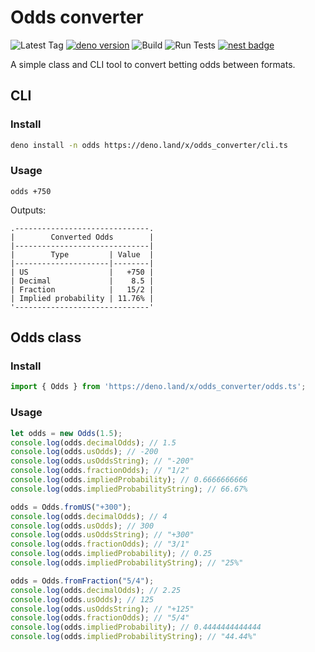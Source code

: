 # Odds converter
![Latest Tag](https://img.shields.io/github/v/tag/c-m-hunt/odds-converter)
[![deno version](https://img.shields.io/badge/deno-^1.1.2-informational)](https://github.com/denoland/deno)
![Build](https://img.shields.io/github/workflow/status/c-m-hunt/odds-converter/Run%20Tests)
![Run Tests](https://github.com/c-m-hunt/odds-converter/workflows/Run%20Tests/badge.svg)
[![nest badge](https://nest.land/badge.svg)](https://nest.land/package/odds-converter)

A simple class and CLI tool to convert betting odds between formats.

## CLI
### Install
```sh
deno install -n odds https://deno.land/x/odds_converter/cli.ts
```

### Usage
```
odds +750
```
Outputs:
```
.------------------------------.
|        Converted Odds        |
|------------------------------|
|        Type         | Value  |
|---------------------|--------|
| US                  |   +750 |
| Decimal             |    8.5 |
| Fraction            |   15/2 |
| Implied probability | 11.76% |
'------------------------------'
```


## Odds class
### Install
```typescript
import { Odds } from 'https://deno.land/x/odds_converter/odds.ts';
```

### Usage
```typescript
let odds = new Odds(1.5);
console.log(odds.decimalOdds); // 1.5
console.log(odds.usOdds); // -200
console.log(odds.usOddsString); // "-200"
console.log(odds.fractionOdds); // "1/2"
console.log(odds.impliedProbability); // 0.6666666666
console.log(odds.impliedProbabilityString); // 66.67%

odds = Odds.fromUS("+300");
console.log(odds.decimalOdds); // 4
console.log(odds.usOdds); // 300
console.log(odds.usOddsString); // "+300"
console.log(odds.fractionOdds); // "3/1"
console.log(odds.impliedProbability); // 0.25
console.log(odds.impliedProbabilityString); // "25%"

odds = Odds.fromFraction("5/4");
console.log(odds.decimalOdds); // 2.25
console.log(odds.usOdds); // 125
console.log(odds.usOddsString); // "+125"
console.log(odds.fractionOdds); // "5/4"
console.log(odds.impliedProbability); // 0.4444444444444
console.log(odds.impliedProbabilityString); // "44.44%"
```